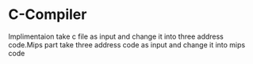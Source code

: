 # C-Compiler
Implimentaion take c file as input and change it into three address code.Mips part take three address code as input and change it into mips code
